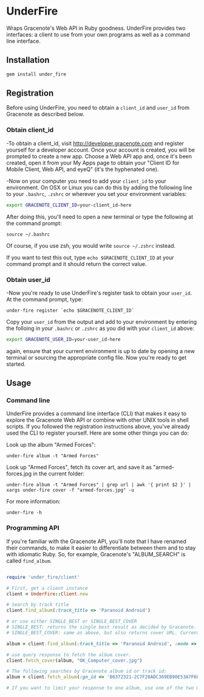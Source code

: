 # UnderFire

Wraps Gracenote's Web API in Ruby goodness. UnderFire provides two interfaces: a client to use from your own programs as well as a command line interface.

## Installation

```ruby
gem install under_fire
```

## Registration

Before using UnderFire, you need to obtain a `client_id` and `user_id` from Gracenote as described below.

### Obtain client_id

-To obtain a client_id, visit http://developer.gracenote.com and register yourself for a developer account. Once your account is created, you will be prompted to create a new app. Choose a Web API app and, once it's been created, open it from your My Apps page to obtain your "Client ID for Mobile Client, Web API, and eyeQ" (it's the hyphenated one).

-Now on your computer you need to add your `client_id` to your environment. On OSX or Linux you can do this by adding the following line to your `.bashrc`, `.zshrc` or wherever you set your environment variables:

```bash
export GRACENOTE_CLIENT_ID=your-client_id-here

```
After doing this, you'll need to open a new terminal or type the following at the command prompt:

```
source ~/.bashrc

```
Of course, if you use zsh, you would write `source ~/.zshrc` instead.

If you want to test this out, type `echo $GRACENOTE_CLIENT_ID` at your command prompt and it should return the correct value.

### Obtain user_id

-Now you're ready to use UnderFire's register task to obtain your `user_id`. At the command prompt, type:

```
under-fire register `echo $GRACENOTE_CLIENT_ID`

```
Copy your `user_id` from the output and add to your environment by entering the folloing in your `.bashrc` or `.zshrc` as you did with your `client_id` above:

```bash
export GRACENOTE_USER_ID=your-user_id-here

```
again, ensure that your current environment is up to date by opening a new terminal or sourcing the appropriate config file. Now you're ready to get started.

## Usage

### Command line

UnderFire provides a command line interface (CLI) that makes it easy to explore the Gracenote Web API or combine with other UNIX tools in shell scripts. If you followed the registration instructions above, you've already used the CLI to register yourself. Here are some other things you can do:

Look up the album "Armed Forces":

```
under-fire album -t "Armed Forces"

```

Look up "Armed Forces", fetch its cover art, and save it as "armed-forces.jpg in the current folder:

```
under-fire album -t "Armed Forces" | grep url | awk '{ print $2 }' | xargs under-fire cover -f "armed-forces.jpg" -u

```
For more information:

```
under-fire -h

```

### Programming API

If you're familiar with the Gracenote API, you'll note that I have renamed their commands, to make it easier to differentiate between them and to stay with idiomatic Ruby. So, for example, Gracenote's "ALBUM_SEARCH" is called `find_album`.

```ruby

require 'under_fire/client'

# First, get a client instance
client = UnderFire::Client.new

# Search by track title
client.find_album(:track_title => 'Paranoid Android')

# or use either SINGLE_BEST or SINGLE_BEST_COVER
# SINGLE_BEST: returns the single best result as decided by Gracenote.
# SINGLE_BEST_COVER: same as above, but also returns cover URL. Currently this is the default.

album = client.find_album(:track_title => 'Paranoid Android', :mode => 'SINGLE_BEST')

# use query response to fetch the album cover.
client.fetch_cover(album, "OK_Computer_cover.jpg")

# The following searches by Gracenote album id or track id:
album = client.fetch_album(:gn_id => '86372321-2C7F28ADC369EB90E53A7F6CA3A70D56')

# If you want to limit your response to one album, use one of the two modes described above.

```


